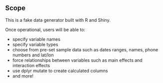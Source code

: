 Scope
-----

This is a fake data generator built with R and Shiny. 

Once operational, users will be able to:
-   specify variable names
-   specify variable types
-   choose from pre-set sample data such as dates ranges, names, phone numbers and lat/lon
-   force relationships between variables such as main effects and interaction effects
-   use dplyr mutate to create calculated columns
-   and more!
